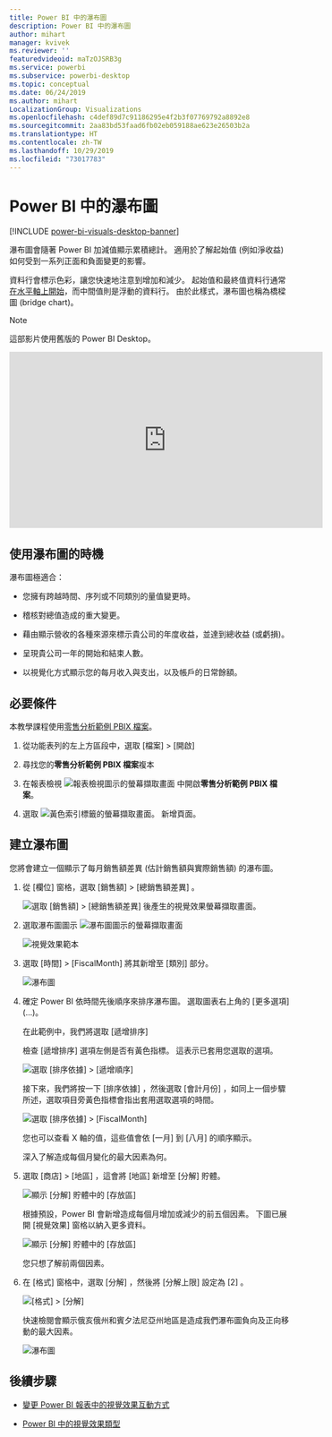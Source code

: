 ```yaml
---
title: Power BI 中的瀑布圖
description: Power BI 中的瀑布圖
author: mihart
manager: kvivek
ms.reviewer: ''
featuredvideoid: maTzOJSRB3g
ms.service: powerbi
ms.subservice: powerbi-desktop
ms.topic: conceptual
ms.date: 06/24/2019
ms.author: mihart
LocalizationGroup: Visualizations
ms.openlocfilehash: c4def89d7c91186295e4f2b3f07769792a8892e8
ms.sourcegitcommit: 2aa83bd53faad6fb02eb059188ae623e26503b2a
ms.translationtype: HT
ms.contentlocale: zh-TW
ms.lasthandoff: 10/29/2019
ms.locfileid: "73017783"
---
```

# <a name="waterfall-charts-in-power-bi"></a>Power BI 中的瀑布圖

[!INCLUDE [power-bi-visuals-desktop-banner](../includes/power-bi-visuals-desktop-banner.md)]

瀑布圖會隨著 Power BI 加減值顯示累積總計。 適用於了解起始值 (例如淨收益) 如何受到一系列正面和負面變更的影響。

資料行會標示色彩，讓您快速地注意到增加和減少。 起始值和最終值資料行通常[在水平軸上開始](https://support.office.com/article/Create-a-waterfall-chart-in-Office-2016-for-Windows-8de1ece4-ff21-4d37-acd7-546f5527f185#BKMK_Float "在水平軸上開始")，而中間值則是浮動的資料行。 由於此樣式，瀑布圖也稱為橋樑圖 (bridge chart)。

   > [!NOTE]
   > 這部影片使用舊版的 Power BI Desktop。
   > 
   > 

<iframe width="560" height="315" src="https://www.youtube.com/embed/qKRZPBnaUXM" frameborder="0" allow="autoplay; encrypted-media" allowfullscreen></iframe>

## <a name="when-to-use-a-waterfall-chart"></a>使用瀑布圖的時機

瀑布圖極適合：

* 您擁有跨越時間、序列或不同類別的量值變更時。

* 稽核對總值造成的重大變更。

* 藉由顯示營收的各種來源來標示貴公司的年度收益，並達到總收益 (或虧損)。

* 呈現貴公司一年的開始和結束人數。

* 以視覺化方式顯示您的每月收入與支出，以及帳戶的日常餘額。

## <a name="prerequisite"></a>必要條件

本教學課程使用[零售分析範例 PBIX 檔案](http://download.microsoft.com/download/9/6/D/96DDC2FF-2568-491D-AAFA-AFDD6F763AE3/Retail%20Analysis%20Sample%20PBIX.pbix)。

1. 從功能表列的左上方區段中，選取 [檔案]   > [開啟] 
   
2. 尋找您的**零售分析範例 PBIX 檔案**複本

1. 在報表檢視 ![報表檢視圖示的螢幕擷取畫面](media/power-bi-visualization-kpi/power-bi-report-view.png) 中開啟**零售分析範例 PBIX 檔案**。

1. 選取 ![黃色索引標籤的螢幕擷取畫面。](media/power-bi-visualization-kpi/power-bi-yellow-tab.png) 新增頁面。


## <a name="create-a-waterfall-chart"></a>建立瀑布圖

您將會建立一個顯示了每月銷售額差異 (估計銷售額與實際銷售額) 的瀑布圖。

1. 從 [欄位]  窗格，選取 [銷售額]   > [總銷售額差異]  。

   ![選取 [銷售額] > [總銷售額差異] 後產生的視覺效果螢幕擷取畫面。](media/power-bi-visualization-waterfall-charts/power-bi-first-value.png)

1. 選取瀑布圖圖示 ![瀑布圖圖示的螢幕擷取畫面](media/power-bi-visualization-waterfall-charts/power-bi-waterfall-icon.png)

    ![視覺效果範本](media/power-bi-visualization-waterfall-charts/convert-waterfall.png)

1. 選取 [時間]   > [FiscalMonth]  將其新增至 [類別]  部分。

    ![瀑布圖](media/power-bi-visualization-waterfall-charts/power-bi-waterfall.png)

1. 確定 Power BI 依時間先後順序來排序瀑布圖。 選取圖表右上角的 [更多選項]  (...)。

    在此範例中，我們將選取 [遞增排序] 

    檢查 [遞增排序]  選項左側是否有黃色指標。 這表示已套用您選取的選項。

    ![選取 [排序依據] > [遞增順序]](media/power-bi-visualization-waterfall-charts/power-bi-sort-by.png)

    接下來，我們將按一下 [排序依據]  ，然後選取 [會計月份]  ，如同上一個步驟所述，選取項目旁黃色指標會指出套用選取選項的時間。

    ![選取 [排序依據] > [FiscalMonth]](media/power-bi-visualization-waterfall-charts/power-bi-sort-by-fiscal-month.png)

    您也可以查看 X 軸的值，這些值會依 [一月]  到 [八月]  的順序顯示。

    深入了解造成每個月變化的最大因素為何。

1.  選取 [商店]   > [地區]  ，這會將 [地區]  新增至 [分解]  貯體。

    ![顯示 [分解] 貯體中的 [存放區]](media/power-bi-visualization-waterfall-charts/power-bi-waterfall-breakdown.png)

    根據預設，Power BI 會新增造成每個月增加或減少的前五個因素。 下圖已展開 [視覺效果] 窗格以納入更多資料。 

    ![顯示 [分解] 貯體中的 [存放區]](media/power-bi-visualization-waterfall-charts/power-bi-waterfall-breakdown-initial.png)

    您只想了解前兩個因素。

1. 在 [格式]  窗格中，選取 [分解]  ，然後將 [分解上限]  設定為 [2]  。

    ![[格式] > [分解]](media/power-bi-visualization-waterfall-charts/power-bi-waterfall-breakdown-maximum.png)

    快速檢閱會顯示俄亥俄州和賓夕法尼亞州地區是造成我們瀑布圖負向及正向移動的最大因素。

    ![瀑布圖](media/power-bi-visualization-waterfall-charts/power-bi-waterfall-axis.png)

## <a name="next-steps"></a>後續步驟

* [變更 Power BI 報表中的視覺效果互動方式](../service-reports-visual-interactions.md)

* [Power BI 中的視覺效果類型](power-bi-visualization-types-for-reports-and-q-and-a.md)
